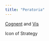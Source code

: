```yaml
---
title: "Peratoria"
---
```


[Cognent](Religions/Gods/Cognent.md) and [Vis](Religions/Gods/Vis.md)

Icon of Strategy
